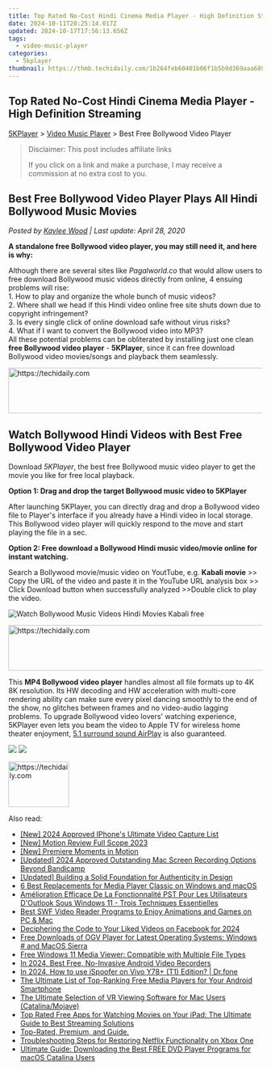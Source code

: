 ```yaml
---
title: Top Rated No-Cost Hindi Cinema Media Player - High Definition Streaming
date: 2024-10-11T20:25:14.017Z
updated: 2024-10-17T17:56:13.656Z
tags:
  - video-music-player
categories:
  - 5kplayer
thumbnail: https://thmb.techidaily.com/1b264feb60401b06f1b5b9d369aaa689e44f7f3921972fa9eb3d747a1df53b5a.jpg
---
```


## Top Rated No-Cost Hindi Cinema Media Player - High Definition Streaming

[5KPlayer](https://tools.techidaily.com/5kplayer/products/) \> [Video Music Player](https://tools.techidaily.com/5kplayer/video-music-player/) \> Best Free Bollywood Video Player

>  Disclaimer: This post includes affiliate links
>
>  If you click on a link and make a purchase, I may receive a commission at no extra cost to you.
>

## Best Free Bollywood Video Player Plays All Hindi Bollywood Music Movies

 _Posted by [Kaylee Wood](https://www.quora.com/profile/Amanda-Hu-21) | Last update: April 28, 2020_

**A standalone free Bollywood video player, you may still need it, and here is why:**

Although there are several sites like _Pagalworld.co_ that would allow users to free download Bollywood music videos directly from online, 4 ensuing problems will rise:   
 1\. How to play and organize the whole bunch of music videos?  
 2\. Where shall we head if this Hindi video online free site shuts down due to copyright infringement?   
 3\. Is every single click of online download safe without virus risks?  
 4\. What if I want to convert the Bollywood video into MP3?  
 All these potential problems can be obliterated by installing just one clean **free Bollywood video player** \- **5KPlayer**, since it can free download Bollywood video movies/songs and playback them seamlessly.

<!-- affiliate ads begin -->
<a href="https://unicoeye.pxf.io/c/5597632/2134242/18498" target="_top" id="2134242">
  <img src="//a.impactradius-go.com/display-ad/18498-2134242" border="0" alt="https://techidaily.com" width="728" height="90"/>
</a>
<img height="0" width="0" src="https://unicoeye.pxf.io/i/5597632/2134242/18498" style="position:absolute;visibility:hidden;" border="0" />
<!-- affiliate ads end -->

## Watch Bollywood Hindi Videos with Best Free Bollywood Video Player

Download _5KPlayer_, the best free Bollywood music video player to get the movie you like for free local playback.

**Option 1: Drag and drop the target Bollywood music video to 5KPlayer**

After launching 5KPlayer, you can directly drag and drop a Bollywood video file to Player's interface if you already have a Hindi video in local storage. This Bollywood video player will quickly respond to the move and start playing the file in a sec.

**Option 2: Free download a Bollywood Hindi music video/movie online for instant watching.**

Search a Bollywood movie/music video on YoutTube, e.g. **Kabali movie** \>> Copy the URL of the video and paste it in the YouTube URL analysis box >> Click Download button when successfully analyzed >>Double click to play the video.

![Watch Bollywood Music Videos Hindi Movies Kabali free](https://www.5kplayer.com/video-music-player/../youtube-download/img/kabali-movie-download-zjy-1.jpg)

<!-- affiliate ads begin -->
<a href="https://appsumo.8odi.net/c/5597632/2144280/7443" target="_top" id="2144280">
  <img src="//a.impactradius-go.com/display-ad/7443-2144280" border="0" alt="https://techidaily.com" width="600" height="90"/>
</a>
<img height="0" width="0" src="https://appsumo.8odi.net/i/5597632/2144280/7443" style="position:absolute;visibility:hidden;" border="0" />
<!-- affiliate ads end -->

This **MP4 Bollywood video player** handles almost all file formats up to 4K 8K resolution. Its HW decoding and HW acceleration with multi-core rendering ability can make sure every pixel dancing smoothly to the end of the show, no glitches between frames and no video-audio lagging problems. To upgrade Bollywood video lovers' watching experience, 5KPlayer even lets you beam the video to Apple TV for wireless home theater enjoyment, [5.1 surround sound AirPlay](https://tools.techidaily.com/5kplayer/airplay/) is also guaranteed. 

[![](https://www.5kplayer.com/video-music-player/../button/freedownwhitewin.png)](https://tools.techidaily.com/5kplayer/products/) [![](https://www.5kplayer.com/video-music-player/../button/freedownbackmac.png)](https://tools.techidaily.com/5kplayer/products/)

<!-- affiliate ads begin -->
<a href="https://aligracehair.sjv.io/c/5597632/2135407/19272" target="_top" id="2135407">
  <img src="//a.impactradius-go.com/display-ad/19272-2135407" border="0" alt="https://techidaily.com" width="120" height="90"/>
</a>
<img height="0" width="0" src="https://aligracehair.sjv.io/i/5597632/2135407/19272" style="position:absolute;visibility:hidden;" border="0" />
<!-- affiliate ads end -->

<ins class="adsbygoogle"
     style="display:block"
     data-ad-format="autorelaxed"
     data-ad-client="ca-pub-7571918770474297"
     data-ad-slot="1223367746"></ins>

<ins class="adsbygoogle"
     style="display:block"
     data-ad-client="ca-pub-7571918770474297"
     data-ad-slot="8358498916"
     data-ad-format="auto"
     data-full-width-responsive="true"></ins>

<span class="atpl-alsoreadstyle">Also read:</span>
<div><ul>
<li><a href="https://vp-tips.techidaily.com/new-2024-approved-iphones-ultimate-video-capture-list/"><u>[New] 2024 Approved IPhone's Ultimate Video Capture List</u></a></li>
<li><a href="https://extra-guidance.techidaily.com/new-motion-review-full-scope-2023/"><u>[New] Motion Review Full Scope 2023</u></a></li>
<li><a href="https://extra-guidance.techidaily.com/new-premiere-moments-in-motion/"><u>[New] Premiere Moments in Motion</u></a></li>
<li><a href="https://desktop-recording.techidaily.com/updated-2024-approved-outstanding-mac-screen-recording-options-beyond-bandicamp/"><u>[Updated] 2024 Approved Outstanding Mac Screen Recording Options Beyond Bandicamp</u></a></li>
<li><a href="https://youtube-docs.techidaily.com/ed-building-a-solid-foundation-for-authenticity-in-design/"><u>[Updated] Building a Solid Foundation for Authenticity in Design</u></a></li>
<li><a href="https://video-ai-editor.techidaily.com/6-best-replacements-for-media-player-classic-on-windows-and-macos/"><u>6 Best Replacements for Media Player Classic on Windows and macOS</u></a></li>
<li><a href="https://win-alternatives.techidaily.com/amelioration-efficace-de-la-fonctionnalite-pst-pour-les-utilisateurs-doutlook-sous-windows-11-trois-techniques-essentielles/"><u>Amélioration Efficace De La Fonctionnalité PST Pour Les Utilisateurs D'Outlook Sous Windows 11 - Trois Techniques Essentielles</u></a></li>
<li><a href="https://video-ai-editor.techidaily.com/best-swf-video-reader-programs-to-enjoy-animations-and-games-on-pc-and-mac/"><u>Best SWF Video Reader Programs to Enjoy Animations and Games on PC & Mac</u></a></li>
<li><a href="https://facebook-videos.techidaily.com/deciphering-the-code-to-your-liked-videos-on-facebook-for-2024/"><u>Deciphering the Code to Your Liked Videos on Facebook for 2024</u></a></li>
<li><a href="https://video-ai-editor.techidaily.com/free-downloads-of-ogv-player-for-latest-operating-systems-windows-and-macos-sierra/"><u>Free Downloads of OGV Player for Latest Operating Systems: Windows # and MacOS Sierra</u></a></li>
<li><a href="https://video-ai-editor.techidaily.com/free-windows-11-media-viewer-compatible-with-multiple-file-types/"><u>Free Windows 11 Media Viewer: Compatible with Multiple File Types</u></a></li>
<li><a href="https://visual-screen-recording.techidaily.com/in-2024-best-free-no-invasive-android-video-recorders/"><u>In 2024, Best Free, No-Invasive Android Video Recorders</u></a></li>
<li><a href="https://change-location.techidaily.com/in-2024-how-to-use-ispoofer-on-vivo-y78plus-t1-edition-drfone-by-drfone-virtual-android/"><u>In 2024, How to use iSpoofer on Vivo Y78+ (T1) Edition? | Dr.fone</u></a></li>
<li><a href="https://video-ai-editor.techidaily.com/the-ultimate-list-of-top-ranking-free-media-players-for-your-android-smartphone/"><u>The Ultimate List of Top-Ranking Free Media Players for Your Android Smartphone</u></a></li>
<li><a href="https://video-ai-editor.techidaily.com/the-ultimate-selection-of-vr-viewing-software-for-mac-users-catalinamojave/"><u>The Ultimate Selection of VR Viewing Software for Mac Users (Catalina/Mojave)</u></a></li>
<li><a href="https://video-ai-editor.techidaily.com/top-rated-free-apps-for-watching-movies-on-your-ipad-the-ultimate-guide-to-best-streaming-solutions/"><u>Top Rated Free Apps for Watching Movies on Your iPad: The Ultimate Guide to Best Streaming Solutions</u></a></li>
<li><a href="https://video-ai-editor.techidaily.com/top-rated-premium-and-guide/"><u>Top-Rated, Premium, and Guide.</u></a></li>
<li><a href="https://program-issues.techidaily.com/troubleshooting-steps-for-restoring-netflix-functionality-on-xbox-one/"><u>Troubleshooting Steps for Restoring Netflix Functionality on Xbox One</u></a></li>
<li><a href="https://video-ai-editor.techidaily.com/ultimate-guide-downloading-the-best-free-dvd-player-programs-for-macos-catalina-users/"><u>Ultimate Guide: Downloading the Best FREE DVD Player Programs for macOS Catalina Users</u></a></li>
</ul></div>

